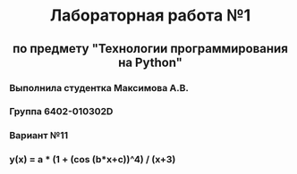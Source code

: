 <h1 style="text-align: center; ">Лабораторная работа №1</h1>
<h2 style="text-align: center; ">по предмету "Технологии программирования на Python"</h2>
<h3>Выполнила студентка Максимова А.В.</h3>
<h3>Группа 6402-010302D</h3>
<h3>Вариант №11</h3>
<h3>y(x) = a * (1 + (cos (b*x+c))^4) / (x+3)</h3>

